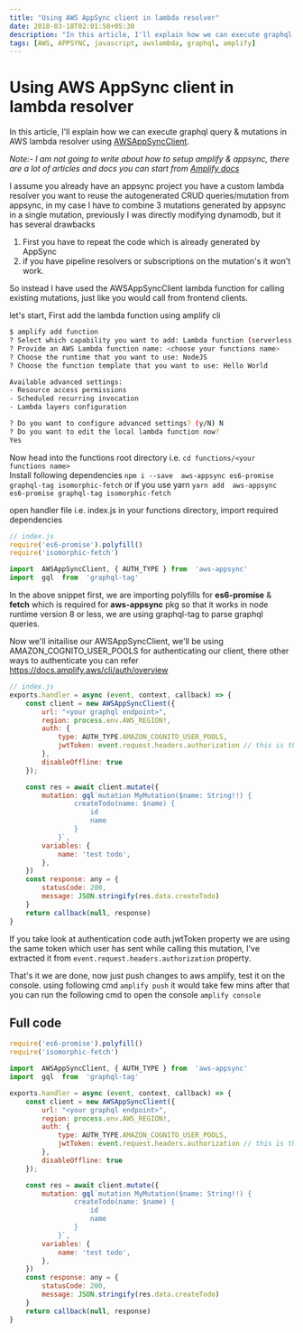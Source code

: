 ```yaml
---
title: "Using AWS AppSync client in lambda resolver"
date: 2018-03-18T02:01:58+05:30
description: "In this article, I'll explain how we can execute graphql query & mutations in AWS lambda resolver using AWSAppSyncClient."
tags: [AWS, APPSYNC, javascript, awslambda, graphql, amplify]
---
```

# Using AWS AppSync client in lambda resolver
In this article, I'll explain how we can execute graphql query & mutations in AWS lambda resolver using [AWSAppSyncClient](https://github.com/awslabs/aws-mobile-appsync-sdk-js).

*Note:- I am not going to write about how to setup amplify & appsync, there are a lot of articles and docs you can start from [Amplify docs](https://docs.amplify.aws/)*

I assume you already have an appsync project you have a custom lambda resolver you want to reuse the autogenerated CRUD queries/mutation from appsync, in my case I have to combine 3 mutations generated by appsync in a single mutation, previously I was directly modifying dynamodb, but it has several drawbacks 

 1. First you have to repeat the code which is already generated by AppSync 
 2. if you have pipeline resolvers or subscriptions on the mutation's it won't work.

So instead I have used the AWSAppSyncClient lambda function for calling existing mutations, just like you would call from frontend clients.

let's start, First add the lambda function using amplify cli
```bash
$ amplify add function
? Select which capability you want to add: Lambda function (serverless function)
? Provide an AWS Lambda function name: <choose your functions name>
? Choose the runtime that you want to use: NodeJS
? Choose the function template that you want to use: Hello World

Available advanced settings:
- Resource access permissions
- Scheduled recurring invocation
- Lambda layers configuration

? Do you want to configure advanced settings? (y/N) N
? Do you want to edit the local lambda function now?  
Yes
```
Now head into the functions root directory i.e. `cd functions/<your functions name>`  
Install following dependencies 
`npm i --save  aws-appsync es6-promise graphql-tag isomorphic-fetch`
or if you use yarn
`yarn add  aws-appsync es6-promise graphql-tag isomorphic-fetch`

open handler file i.e. index.js in your functions directory, import required dependencies
```js
// index.js
require('es6-promise').polyfill()
require('isomorphic-fetch')

import  AWSAppSyncClient, { AUTH_TYPE } from  'aws-appsync'
import  gql  from  'graphql-tag'
```
In the above snippet first, we are importing polyfills for **es6-promise** & **fetch** which is required for **aws-appsync** pkg so that it works in node runtime version 8 or less, we are using graphql-tag to parse graphql queries.

Now we'll initailise our AWSAppSyncClient, we'll be using AMAZON_COGNITO_USER_POOLS for authenticating our client, there other ways to authenticate you can refer https://docs.amplify.aws/cli/auth/overview
```js
// index.js
exports.handler = async (event, context, callback) => {
    const client = new AWSAppSyncClient({
        url: "<your graphql endpoint>",
        region: process.env.AWS_REGION!,
        auth: {
            type: AUTH_TYPE.AMAZON_COGNITO_USER_POOLS,
            jwtToken: event.request.headers.authorization // this is the same token which user passed while calling this API
        },
        disableOffline: true
    });

    const res = await client.mutate({
        mutation: gql`mutation MyMutation($name: String!!) {
                createTodo(name: $name) {
                    id
                    name
                }
            }`,
        variables: {
            name: 'test todo',
        },
    })
    const response: any = {
        statusCode: 200,
        message: JSON.stringify(res.data.createTodo)
    }
    return callback(null, response)
}
```
If you take look at authentication code auth.jwtToken property we are using the same token which user has sent while calling this mutation, I've extracted it from `event.request.headers.authorization` property.

That's it we are done, now just push changes to aws amplify, test it on the console. using following cmd
`amplify push`
it would take few mins after that you can run the following cmd to open the console
`amplify console`

## Full code
```js
require('es6-promise').polyfill()
require('isomorphic-fetch')

import  AWSAppSyncClient, { AUTH_TYPE } from  'aws-appsync'
import  gql  from  'graphql-tag'

exports.handler = async (event, context, callback) => {
    const client = new AWSAppSyncClient({
        url: "<your graphql endpoint>",
        region: process.env.AWS_REGION!,
        auth: {
            type: AUTH_TYPE.AMAZON_COGNITO_USER_POOLS,
            jwtToken: event.request.headers.authorization // this is the same token which user passed while calling this API
        },
        disableOffline: true
    });

    const res = await client.mutate({
        mutation: gql`mutation MyMutation($name: String!!) {
                createTodo(name: $name) {
                    id
                    name
                }
            }`,
        variables: {
            name: 'test todo',
        },
    })
    const response: any = {
        statusCode: 200,
        message: JSON.stringify(res.data.createTodo)
    }
    return callback(null, response)
}

```